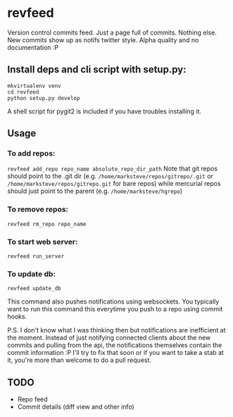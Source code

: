 # revfeed

Version control commits feed. Just a page full of commits. Nothing else. New commits show up as notifs twitter style.
Alpha quality and no documentation :P

## Install deps and cli script with setup.py:
```shell
mkvirtualenv venv
cd revfeed
python setup.py develop
```

A shell script for pygit2 is included if you have troubles installing it.

## Usage

### To add repos:

`revfeed add_repo repo_name absolute_repo_dir_path`
Note that git repos should point to the .git dir (e.g. `/home/marksteve/repos/gitrepo/.git` or
`/home/marksteve/repos/gitrepo.git` for bare repos) while mercurial repos should just point to the parent (e.g.
`/home/marksteve/hgrepo`)

### To remove repos:
`revfeed rm_repo repo_name`

### To start web server:
`revfeed run_server`

### To update db:
`revfeed update_db`

This command also pushes notifications using websockets. You typically want to run this command this everytime
you push to a repo using commit hooks.

P.S. I don't know what I was thinking then but notifications are inefficient at the moment. Instead of just notifying
connected clients about the new commits and pulling from the api, the notifications themselves contain the commit
information :P I'll try to fix that soon or if you want to take a stab at it, you're more than welcome to do a pull
request.


## TODO

* Repo feed
* Commit details (diff view and other info)


